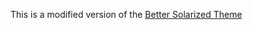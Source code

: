 This is a modified version of the [Better Solarized Theme](https://github.com/ginfuru/vscode-better-solarized) 
